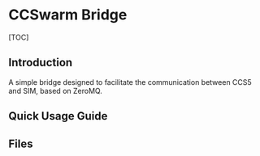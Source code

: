 # CCSwarm Bridge 

[TOC]

## Introduction

A simple bridge designed to facilitate the communication between CCS5 and SIM, based on ZeroMQ. 



## Quick Usage Guide



## Files

